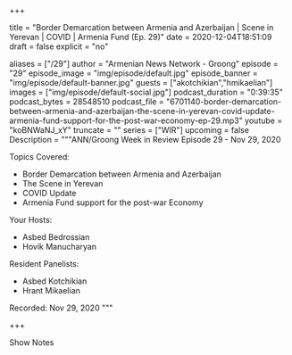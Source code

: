 
+++

title = "Border Demarcation between Armenia and Azerbaijan | Scene in Yerevan | COVID | Armenia Fund (Ep. 29)"
date = 2020-12-04T18:51:09
draft = false
explicit = "no"

aliases = ["/29"]
author = "Armenian News Network - Groong"
episode = "29"
episode_image = "img/episode/default.jpg"
episode_banner = "img/episode/default-banner.jpg"
guests = ["akotchikian","hmikaelian"]
images = ["img/episode/default-social.jpg"]
podcast_duration = "0:39:35"
podcast_bytes = 28548510
podcast_file = "6701140-border-demarcation-between-armenia-and-azerbaijan-the-scene-in-yerevan-covid-update-armenia-fund-support-for-the-post-war-economy-ep-29.mp3"
youtube = "koBNWaNJ_xY"
truncate = ""
series = ["WIR"]
upcoming = false
Description = """ANN/Groong Week in Review Episode 29 - Nov 29, 2020

Topics Covered:
- Border Demarcation between Armenia and Azerbaijan
- The Scene in Yerevan
- COVID Update
- Armenia Fund support for the post-war Economy

Your Hosts:
- Asbed Bedrossian
- Hovik Manucharyan

Resident Panelists:
- Asbed Kotchikian
- Hrant Mikaelian

Recorded: Nov 29, 2020
"""

+++

Show Notes

